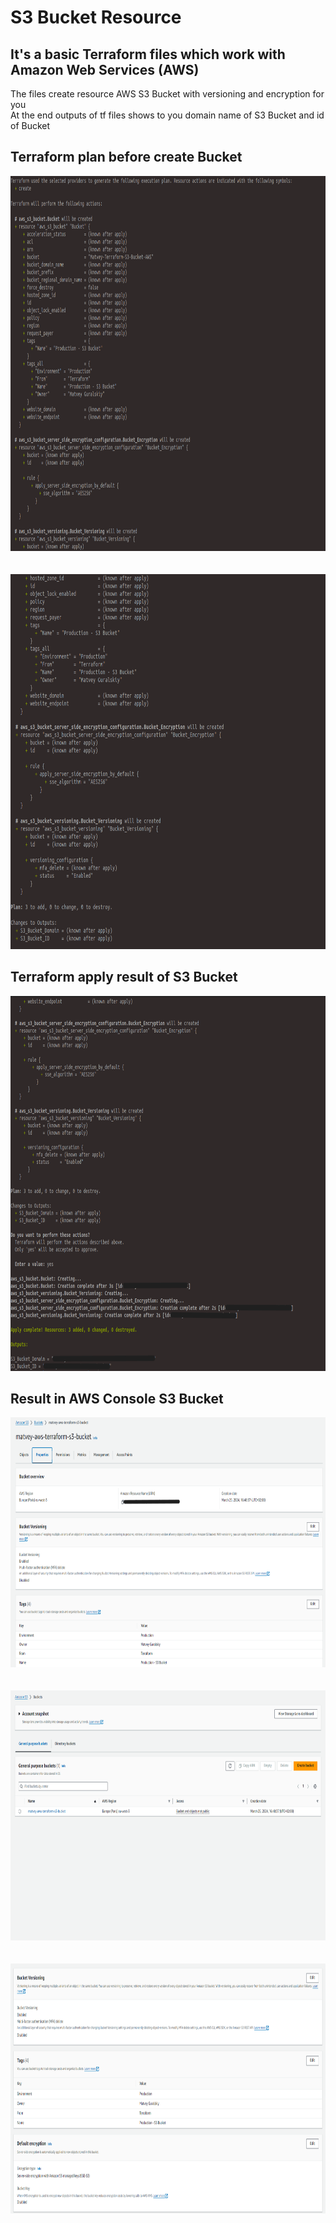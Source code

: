 # S3 Bucket Resource
## It's a basic Terraform files which work with Amazon Web Services (AWS)
The files create resource AWS S3 Bucket with versioning and encryption for you<br>
At the end outputs of tf files shows to you domain name of S3 Bucket and id of Bucket

## Terraform plan before create Bucket
<div align="center">
  <img src="https://github.com/MatveyGuralskiy/Terraform/blob/main/Screens/S3_Bucket/Plan-1.png?raw=true" height=600 width=800/>
  <br>
  <br>
  <br>
  <img src="https://github.com/MatveyGuralskiy/Terraform/blob/main/Screens/S3_Bucket/Plan-2.png?raw=true" height=600 width=800/>
</div>

## Terraform apply result of S3 Bucket

<div align="center">
  <img src="https://github.com/MatveyGuralskiy/Terraform/blob/main/Screens/S3_Bucket/Apply.png?raw=true" height=600 width=800/>
</div>

## Result in AWS Console S3 Bucket

<div align="center">
  <img src="https://github.com/MatveyGuralskiy/Terraform/blob/main/Screens/S3_Bucket/AWS-S3-Bucket-1.png?raw=true" height=400 width=800/>
  <br>
  <br>
  <br>
  <img src="https://github.com/MatveyGuralskiy/Terraform/blob/main/Screens/S3_Bucket/AWS-S3-Bucket-2.png?raw=true" height=400 width=800/>
  <br>
  <br>
  <br>
  <img src="https://github.com/MatveyGuralskiy/Terraform/blob/main/Screens/S3_Bucket/AWS-S3-Bucket-3.png?raw=true" height=400 width=800/>
</div>
